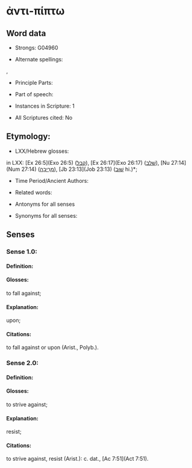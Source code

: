 # ἀντι-πίπτω

<!-- Status: S2=NeedsEdits -->
<!-- Lexica used for edits:   -->

## Word data

* Strongs: G04960

* Alternate spellings:

,

* Principle Parts: 


* Part of speech: 


* Instances in Scripture: 1

* All Scriptures cited: No

## Etymology: 


* LXX/Hebrew glosses: 

in LXX: [Ex 26:5](Exo 26:5) ([קבל](//en-uhl/H6901)), [Ex 26:17](Exo 26:17) ([שׁלב](//en-uhl/H7725)), [Nu 27:14](Num 27:14) ([מְרִיבָה](//en-uhl/H4808)), [Jb 23:13](Job 23:13) ([שׁוּב](//en-uhl/H7947) hi.)*;

* Time Period/Ancient Authors: 


* Related words: 

* Antonyms for all senses

* Synonyms for all senses: 


## Senses 


### Sense  1.0: 

#### Definition: 

#### Glosses: 

to fall against; 

#### Explanation: 

upon; 

#### Citations: 

to fall against or upon (Arist., Polyb.).

### Sense  2.0: 

#### Definition: 

#### Glosses: 

to strive against; 

#### Explanation: 

resist; 

#### Citations: 

to strive against, resist (Arist.): c. dat., [Ac 7:51](Act 7:51).
